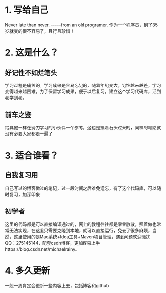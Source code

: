 # 1. 写给自己
Never late than never.  -----from an old programer.
作为一个程序员，到了35岁就变的很不容易了，且行且珍惜！

# 2. 这是什么？
## 好记性不如烂笔头
学习过程是痛苦的，学习成果是容易忘记的，随着年纪变大，记性越来越差，学习变得越来越困难，为了保留学习成果，便于以后复习，建立这个学习代码库，活到老学到老。
## 前车之鉴
给其他一样在努力学习的小伙伴一个参考，这也是摸着石头过来的，同样的弯路就没有必要大家都走一遍了

# 3. 适合谁看？
## 自我复习用
自己写过的博客做过的笔记，过一段时间之后难免遗忘，有了这个代码库，可以随时复习，加深印象
## 初学者
这里的代码都是可以直接编译通过的，网上的教程往往都是零零散散，照着做也常常无法实现，在这里只需要克隆到本地，就可以直接运行，免去了很多麻烦，当然，这里使用的是Mac系统+Idea工具+Maven项目管理，遇到问题欢迎骚扰QQ：275145144，配套csdn博客，更加容易上手https://blog.csdn.net/michaelrainy。

# 4. 多久更新
一般一周肯定会更新一些内容上去，包括博客和github
